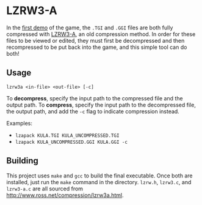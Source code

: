 # LZRW3-A

In the [first demo](https://youtu.be/bOIwnoH2pKI) of the game, the `.TGI` and `.GGI` files are both fully compressed with [LZRW3-A](http://www.ross.net/compression/lzrw3a.html), an old compression method. In order for these files to be viewed or edited, they must first be decompressed and then recompressed to be put back into the game, and this simple tool can do both!

## Usage

`lzrw3a <in-file> <out-file> [-c]`

To **decompress**, specify the input path to the compressed file and the output path. To **compress**, specify the input path to the decompressed file, the output path, and add the `-c` flag to indicate compression instead.

Examples:

-   `lzapack KULA.TGI KULA_UNCOMPRESSED.TGI`
-   `lzapack KULA_UNCOMPRESSED.GGI KULA.GGI -c`

## Building

This project uses `make` and `gcc` to build the final executable. Once both are installed, just run the `make` command in the directory. `lzrw.h`, `lzrw3.c`, and `lzrw3-a.c` are all sourced from http://www.ross.net/compression/lzrw3a.html.
